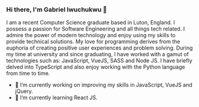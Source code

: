 ### Hi there, I'm Gabriel Iwuchukwu 👋



I am a recent Computer Science graduate based in Luton, England. 
I possess a passion for Software Engineering and all things tech related.
I admire the power of modern technology and enjoy using my skills to provide technical solutions.
My love for programming derives from the euphoria of creating positive user experiences and problem solving.
During my time at university and since graduating, I have worked with a gamut of technologies such as: JavaScript, VueJS, SASS and Node JS. I have briefly delved into TypeScript and also enjoy working with the Python language from time to time. 


- 🔭 I’m currently working on improving my skills in JavaScript, VueJS and jQuery.
- 🌱 I’m currently learning React JS.
